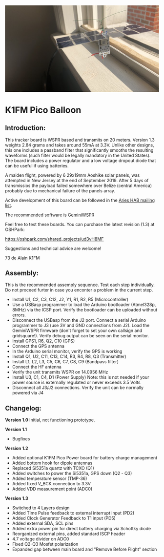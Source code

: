 ![](v1.3.jpg)

# K1FM Pico Balloon

## Introduction:

This tracker board is WSPR based and transmits on 20 meters. Version 1.3 weights 2.84 grams and takes around 55mA at 3.3V. Unlike other designs, this one includes a passband filter that significantly smooths the resulting waveforms (such filter would be legally mandatory in the United States). The board includes a power regulator and a low voltage dropout diode that can be useful if using batteries.

A maiden flight, powered by 6 29x19mm Aoshike solar panels, was attempted in New Jersey at the end of September 2019. After 5 days of transmissios the payload failed somewhere over Belize (central America) probably due to mechanical failure of the panels array.

Active development of this board can be followed in the [Aries HAB mailing list](https://ovmrc.groups.io/g/AriesHAB).

The recommended software is [GeminiWSPR](https://github.com/adecarolis/GeminiWspr)

Feel free to test these boards. You can purchase the latest revision (1.3) at OSHPark:

https://oshpark.com/shared_projects/ud3vH8MF

Suggestions and technical advice are welcome!

73 de Alain K1FM

## Assembly:

This is the recommended assemply sequence. Test each step individually. Do not proceed furter in case you enconter a problem in the current step.

- Install U1, C2, C3, C12, J2, Y1, R1, R2, R5 (Microcontroller)
- Use a USBasp programmer to load the Arduino bootloader (Atmel328p, 8MHz) via the ICSP port. Verify the bootloader can be uploaded without errors.
- Disconnect the USBasp from the J2 port. Connect a serial Arduino programmer to J3 (use 3V and GND connections from J2). Load the GeminiWSPR firmware (don't forget to set your own callsign and gridsquare!). Verify debug output can be seen on the serial monitor.
- Install GPS1, R6, Q2, C10 (GPS)
- Connect the GPS antenna
- In the Arduino serial monitor, verify the GPS is working
- Install Q1, U2, C11, C13, C14, R3, R4, R8, Q3 (Transmitter)
- Install L1, L2, L3, C5, C6, C7, C8, C9 (Bandpass filter)
- Connect the HF antenna 
- Verify the unit transmits WSPR on 14.0956 MHz
- Install U3, C1, C4, D1 (Power Supply)
Note: this is not needed if your power source is externally regulated or never exceeds 3.5 Volts
- Disconnect all J3/J2 connections. Verify the unit can be normally powered via J4

## Changelog:

**Version 1.0**
Initial, not functioning prototype.

**Version 1.1**
- Bugfixes

**Version 1.2**
- Added optional K1FM Pico Power board for battery charge management
- Added bottom hook for dipole antennas
- Replaced Si5351a quartz with TCXO (Q1)
- Added switches to power the Si5351a, GPS down (Q2 - Q3)
- Added temperature sensor (TMP-36)
- Added fixed V_BCK connection to 3.3V
- Added VDD measurement point (ADC0)

**Version 1.3**
- Switched to 4 Layers design
- Added Time Pulse feedback to external interrupt input (PD2)
- Added Clock Generator Feedback to T1 input (PD5)
- Added external SDA, SCL pins
- Added extra power pin for direct battery charging via Schottky diode
- Reorganized external pins, added standard ISCP header
- 4.7 voltage divider on ADC0
- Fixed Q2-Q3 Mosfet polarization
- Expanded gap between main board and "Remove Before Flight" section

